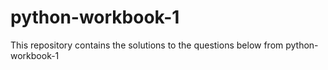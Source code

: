 # python-workbook-1

This repository contains the solutions to the questions below from python-workbook-1

